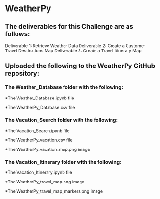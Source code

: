 # WeatherPy

## The deliverables for this Challenge are as follows:

Deliverable 1: Retrieve Weather Data
Deliverable 2: Create a Customer Travel Destinations Map
Deliverable 3: Create a Travel Itinerary Map

## Uploaded the following to the WeatherPy GitHub repository:

### The Weather_Database folder with the following:

*The Weather_Database.ipynb file

*The WeatherPy_Database.csv file

### The Vacation_Search folder with the following:

*The Vacation_Search.ipynb file

*The WeatherPy_vacation.csv file

*The WeatherPy_vacation_map.png image

### The Vacation_Itinerary folder with the following:

*The Vacation_Itinerary.ipynb file

*The WeatherPy_travel_map.png image

*The WeatherPy_travel_map_markers.png image
